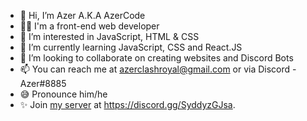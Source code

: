 - 👋 Hi, I’m Azer A.K.A AzerCode
- 👨‍💻 I'm a front-end web developer
- 👀 I’m interested in JavaScript, HTML & CSS
- 🌱 I’m currently learning JavaScript, CSS and React.JS
- 💞️ I’m looking to collaborate on creating websites and Discord Bots
- 📫 You can reach me at azerclashroyal@gmail.com or via Discord - Azer#8885
- 😅 Pronounce him/he
- ✨ Join [my server](https:///discord.gg/SyddyzGJsa) at https://discord.gg/SyddyzGJsa.



<!---
AzerCode/AzerCode is a ✨ special ✨ repository because its `README.md` (this file) appears on your GitHub profile.
You can click the Preview link to take a look at your changes.
--->

